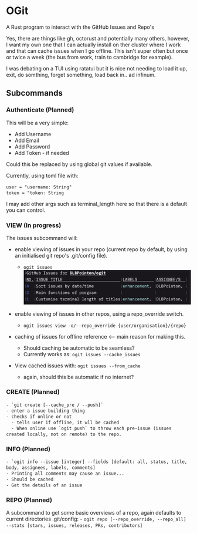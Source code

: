 # OGit
A Rust program to interact with the GitHub Issues and Repo's

Yes, there are things like gh, octorust and potentially many others, however, I want my own one that I can actually install on ther cluster where I work and that can cache issues when I go offline. This isn't super often but once or twice a week (the bus from work, train to cambridge for example).

I was debating on a TUI using ratatui but it is nice not needing to load it up, exit, do somthing, forget something, load back in.. ad infinum.

## Subcommands

### Authenticate (Planned)
This will be a very simple:
- Add Username
- Add Email
- Add Password
- Add Token - if needed

Could this be replaced by using global git values if available.

Currently, using toml file with:
```
user = "username: String"
token = "token: String
```

I may add other args such as terminal_length here so that there is a default you can control.

### VIEW (In progress)
The issues subcommand will:
- enable viewing of issues in your repo (current repo by default, by using an initialised git repo's .git/config file).
  - `ogit issues`
![Image](assets/images/issues.png?raw=true)

- enable viewing of issues in other repos, using a repo_override switch.
  - `ogit issues view -o/--repo_override {user/organisation}/{repo}`
- caching of issues for offline reference <-- main reason for making this.
  - Should caching be automatic to be seamless?
  - Currently works as: `ogit issues --cache_issues`

- View cached issues with: `ogit issues --from_cache`
    - again, should this be automatic if no internet?

### CREATE (Planned)
    - `git create [--cache_pre / --push]`
    - enter a issue building thing
    - checks if online or not
      - tells user if offline, it wll be cached
      - When online use `ogit push` to throw each pre-issue (issues created locally, not on remote) to the repo.

### INFO (Planned)
    - `ogit info --issue [integer] --fields [default: all, status, title, body, assignees, labels, comments]
    - Printing all comments may cause an issue...
    - Should be cached
    - Get the details of an issue

### REPO (Planned)
A subcommand to get some basic overviews of a repo, again defaults to current directories .git/config:
    - `ogit repo [--repo_override, --repo_all] --stats [stars, issues, releases, PRs, contributors]`
